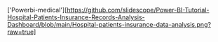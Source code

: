 ['Powerbi-medical'][https://github.com/slidescope/Power-BI-Tutorial-Hospital-Patients-Insurance-Records-Analysis-Dashboard/blob/main/Hospital-patients-insurance-data-analysis.png?raw=true]
